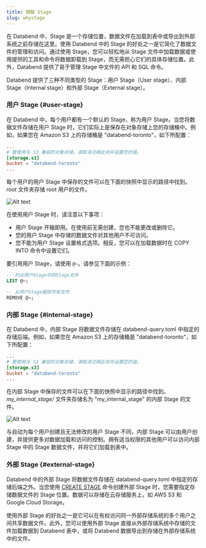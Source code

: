 ```yaml
---
title: 理解 Stage
slug: whystage
---
```


在 Databend 中，Stage 是一个存储位置，数据文件在加载到表中或导出到外部系统之前存储在这里。使用 Databend 中的 Stage 的好处之一是它简化了数据文件的管理和访问。通过使用 Stage，您可以轻松地从 Stage 文件中加载数据或使用提供的工具和命令将数据卸载到 Stage，而无需担心它们的具体存储位置。此外，Databend 提供了易于管理 Stage 中文件的 API 和 SQL 命令。

Databend 提供了三种不同类型的 Stage：用户 Stage（User stage）、内部 Stage（Internal stage）和外部 Stage（External stage）。

### 用户 Stage {#user-stage}

在 Databend 中，每个用户都有一个默认的 Stage，称为用户 Stage。当您将数据文件存储在用户 Stage 时，它们实际上是保存在对象存储上您的存储桶中。例如，如果您在 Amazon S3 上的存储桶是 "databend-toronto"，如下所配置：

```toml title='databend-query.toml'
...
# 要使用与 S3 兼容的对象存储，请取消注释此块并设置您的值。
[storage.s3]
bucket = "databend-toronto"
...
```

每个用户的用户 Stage 中保存的文件可以在下面的快照中显示的路径中找到。_root_ 文件夹存储 root 用户的文件。

![Alt text](@site/docs/public/img/load/userstage.png)

在使用用户 Stage 时，请注意以下事项：

- 用户 Stage 开箱即用。在使用前无需创建，您也不能更改或删除它。
- 您的用户 Stage 中存储的数据文件对其他用户不可访问。
- 您不能为用户 Stage 设置格式选项。相反，您可以在加载数据时在 COPY INTO 命令中设置它们。

要引用用户 Stage，请使用 `@~`。请参见下面的示例：

```sql
-- 列出用户Stage中的Stage文件
LIST @~;

-- 从用户Stage删除所有文件
REMOVE @~;
```

### 内部 Stage {#internal-stage}

在 Databend 中，内部 Stage 将数据文件存储在 databend-query.toml 中指定的存储后端。例如，如果您在 Amazon S3 上的存储桶是 "databend-toronto"，如下所配置：

```toml title='databend-query.toml'
...
# 要使用与 S3 兼容的对象存储，请取消注释此块并设置您的值。
[storage.s3]
bucket = "databend-toronto"
...
```

在内部 Stage 中保存的文件可以在下面的快照中显示的路径中找到。_my_internal_stage/_ 文件夹存储名为 "my_internal_stage" 的内部 Stage 的文件。

![Alt text](@site/docs/public/img/load/internalstage.png)

与自动为每个用户创建且无法修改的用户 Stage 不同，内部 Stage 可以由用户创建，并提供更多对数据加载和访问的控制。拥有适当权限的其他用户可以访问内部 Stage 中的 Stage 数据文件，并将它们加载到表中。

### 外部 Stage {#external-stage}

Databend 中的外部 Stage 将数据文件存储在 databend-query.toml 中指定的存储后端之外。当您使用 [CREATE STAGE](/sql/sql-commands/ddl/stage/ddl-create-stage) 命令创建外部 Stage 时，您需要指定存储数据文件的 Stage 位置。数据可以存储在云存储服务上，如 AWS S3 和 Google Cloud Storage。

使用外部 Stage 的好处之一是它可以在有权访问同一外部存储系统的多个用户之间共享数据文件。此外，您可以使用外部 Stage 直接从外部存储系统中存储的文件加载数据到 Databend 表中，或将 Databend 数据导出到存储在外部存储系统中的文件。
